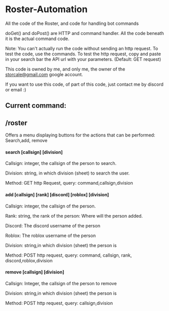 # Roster-Automation
All the code of the Roster, and code for handling bot commands

doGet() and doPost() are HTTP and command handler.
All the code beneath it is the actual command code.

Note: You can't actually run the code without sending an http request. To test the code, use the commands. To test the http request, copy and paste in your search bar the API url with your parameters. (Default: GET request)

This code is owned by me, and only me, the owner of the storcale@gmail.com google account.

If you want to use this code, of part of this code, just contact me by discord or email :)
## Current command:

## /roster

Offers a menu displaying buttons for the actions that can be performed: Search,add, remove

#### search [callsign] [division]

Callsign: integer, the callsign of the person to search.

Division: string, in which division (sheet) to search the user. 

Method: GET http Request, query: command,callsign,division

#### add [callsign] [rank] [discord] [roblox]  [division]

Callsign: integer, the callsign of the person.

Rank: string, the rank of the person: Where will the person added.

Discord: The discord username of the person

Roblox: The roblox username of the person

Division: string,in which division (sheet) the person is

Method: POST http request, query: command, callsign, rank, discord,roblox,division

#### remove [callsign] [division]

Callsign: Integer, the callsign of the person to remove

Division: string,in which division (sheet) the person is

Method: POST http request, query: callsign,division

